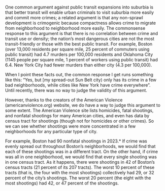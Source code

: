 One common argument against public transit expansions into suburbia is that better transit will enable urban criminals to visit suburbia more easily and commit more crimes; a related argument is that any non-sprawl development is crimogenic because compactness allows crime to migrate from neighborhood to neighborhood more easily.  The commonsense response to this argument is that there is no correlation between crime and transit use or density; the nation’s most dangerous cities are not the most transit-friendly or those with the best public transit.  For example, Boston (over 13,000 residents per square mile, 25 percent of commuters using public transit) had 4.7 murders per 100,000 residents and Oklahoma City (1145 people per square mile, 1 percent of workers using public transit) had 6.4. New York City had fewer murders than either city (4.3 per 100,000).

When I point these facts out, the common response I get runs something like this: “Yes, but [my spread-out Sun Belt city) only has its crime in a few bad neighborhoods, while cities like New York have crime everywhere”. Until recently, there was no way to judge the validity of this argument.

However, thanks to the creators of the American Violence (americanviolence.org) website, we do have a way to judge this argument to some extent.  The American Violence site lists homicides, fatal shootings, and nonfatal shootings for many American cities, and even has data by census tract for shootings (though not for homicides or other crimes).  So we can see whether shootings were more concentrated in a few neighborhoods for any particular type of city.

For example, Boston had 90 nonfatal shootings in 2023.* If crime was evenly spread out throughout Boston’s neighborhoods, we would find that each of these shootings was in a different tract.  On the other hand, if crime was all in one neighborhood, we would find that every single shooting was in one census tract.  As it happens, there were shootings in 42 of Boston’s census tracts (21 percent of its 207 tracts).  The worst 10 percent of these tracts (that is, the four with the most shootings) collectively had 29, or 32 percent of the city’s shootings.  The worst 20 percent (the eight with the most shootings) had 42, or 47 percent of the shootings. 

